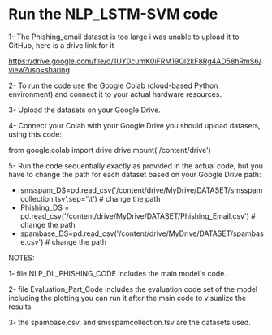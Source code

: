 # Run the NLP_LSTM-SVM code

1- The Phishing_email dataset is too large i was unable to upload it to GitHub, here is a drive link for it

https://drive.google.com/file/d/1UY0cumK0iFRM19Ql2kF8Rg4AD58hRmS6/view?usp=sharing

2- To run the code use the Google Colab (cloud-based Python environment) and connect it to your actual hardware resources.


3- Upload the datasets on your Google Drive.

4- Connect your Colab with your Google Drive you should upload datasets, using this code:

from google.colab import drive
drive.mount('/content/drive')

5- Run the code sequentially exactly as provided in the actual code, but you have to change the path for each dataset based on your Google Drive path:

- smsspam_DS=pd.read_csv('/content/drive/MyDrive/DATASET/smsspamcollection.tsv',sep='\t') # change the path 
- Phishing_DS = pd.read_csv('/content/drive/MyDrive/DATASET/Phishing_Email.csv') # change the path
- spambase_DS=pd.read_csv('/content/drive/MyDrive/DATASET/spambase.csv') # change the path


NOTES:

1- file NLP_DL_PHISHING_CODE includes the main model's code.

2- file Evaluation_Part_Code includes the evaluation code set of the model including the plotting you can run it after the main code to visualize the results.

3- the spambase.csv, and smsspamcollection.tsv are the datasets used.
